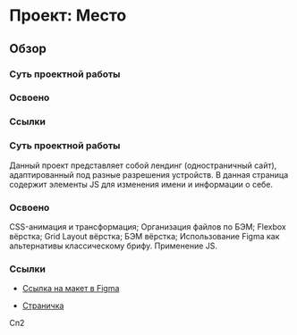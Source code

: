 # Проект: Место

## Обзор
### Суть проектной работы
### Освоено
### Ссылки


### Суть проектной работы

Данный проект представляет собой лендинг (одностраничный сайт), адаптированный под разные разрешения устройств. В данная страница содержит элементы JS для изменения имени и информации о себе.


### Освоено

CSS-анимация и трансформация;
Организация файлов по БЭМ;
Flexbox вёрстка;
Grid Layout вёрстка;
БЭМ вёрстка;
Использование Figma как альтернативы классическому брифу.
Применение JS.


### Ссылки

* [Ссылка на макет в Figma](https://www.figma.com/file/2cn9N9jSkmxD84oJik7xL7/JavaScript.-Sprint-4?node-id=0%3A1)

* [Страничка](https://aflamme.github.io/mesto/index.html)

Сп2

